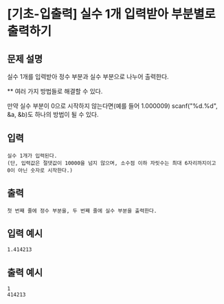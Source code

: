 # [기초-입출력] 실수 1개 입력받아 부분별로 출력하기

## 문제 설명
실수 1개를 입력받아 정수 부분과 실수 부분으로 나누어 출력한다.

** 여러 가지 방법들로 해결할 수 있다.

만약 실수 부분이 0으로 시작하지 않는다면(예를 들어 1.000009)
scanf("%d.%d", &a, &b)도 하나의 방법이 될 수 있다.

## 입력
	실수 1개가 입력된다.
	(단, 입력값은 절댓값이 10000을 넘지 않으며, 소수점 이하 자릿수는 최대 6자리까지이고
	0이 아닌 숫자로 시작한다.)
## 출력
	첫 번째 줄에 정수 부분을, 두 번째 줄에 실수 부분을 출력한다.

## 입력 예시
	1.414213
## 출력 예시
	1
	414213